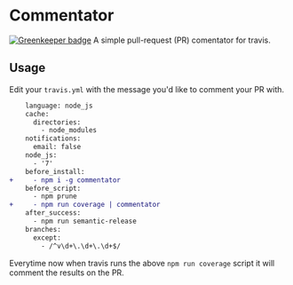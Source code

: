 # Commentator

[![Greenkeeper badge](https://badges.greenkeeper.io/tusharmath/commentator.svg)](https://greenkeeper.io/)
A simple pull-request (PR) comentator for travis.

## Usage

Edit your `travis.yml` with the message you'd like to comment your PR with.

```diff
    language: node_js
    cache:
      directories:
        - node_modules
    notifications:
      email: false
    node_js:
      - '7'
    before_install:
+     - npm i -g commentator
    before_script:
      - npm prune
+     - npm run coverage | commentator
    after_success:
      - npm run semantic-release
    branches:
      except:
        - /^v\d+\.\d+\.\d+$/
```

Everytime now when travis runs the above `npm run coverage` script it will comment the results on the PR.

